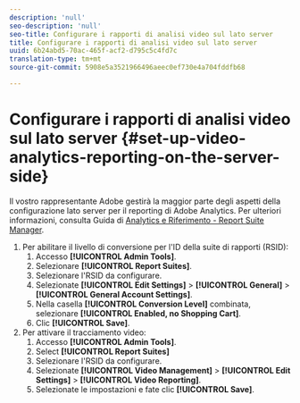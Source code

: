 ```yaml
---
description: 'null'
seo-description: 'null'
seo-title: Configurare i rapporti di analisi video sul lato server
title: Configurare i rapporti di analisi video sul lato server
uuid: 6b24abd5-70ac-465f-acf2-d795c5c4fd7c
translation-type: tm+mt
source-git-commit: 5908e5a3521966496aeec0ef730e4a704fddfb68

---
```



# Configurare i rapporti di analisi video sul lato server {#set-up-video-analytics-reporting-on-the-server-side}

Il vostro rappresentante Adobe gestirà la maggior parte degli aspetti della configurazione lato server per il reporting di Adobe Analytics. Per ulteriori informazioni, consulta Guida di [Analytics e Riferimento - Report Suite Manager](https://microsite.omniture.com/t2/help/en_US/reference/#Report_Suite_Manager).
1. Per abilitare il livello di conversione per l&#39;ID della suite di rapporti (RSID):
   1. Accesso **[!UICONTROL Admin Tools]**.
   1. Selezionare **[!UICONTROL Report Suites]**.
   1. Selezionare l&#39;RSID da configurare.
   1. Selezionate **[!UICONTROL Edit Settings]** > **[!UICONTROL General]** > **[!UICONTROL General Account Settings]**.
   1. Nella casella **[!UICONTROL Conversion Level]** combinata, selezionare **[!UICONTROL Enabled, no Shopping Cart]**.
   1. Clic **[!UICONTROL Save]**.
1. Per attivare il tracciamento video:
   1. Accesso **[!UICONTROL Admin Tools]**.
   1. Select **[!UICONTROL Report Suites]**
   1. Selezionare l&#39;RSID da configurare.
   1. Selezionate **[!UICONTROL Video Management]** > **[!UICONTROL Edit Settings]** > **[!UICONTROL Video Reporting]**.
   1. Selezionate le impostazioni e fate clic **[!UICONTROL Save]**.
